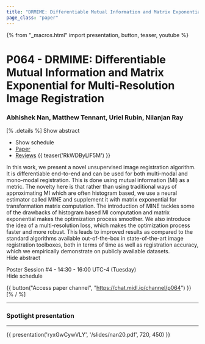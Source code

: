 ```yaml
---
title: "DRMIME: Differentiable Mutual Information and Matrix Exponential for Multi-Resolution Image Registration"
page_class: "paper"
---
```


{% from "_macros.html" import presentation, button, teaser, youtube %}

# P064 - DRMIME: Differentiable Mutual Information and Matrix Exponential for Multi-Resolution Image Registration

### Abhishek Nan, Matthew Tennant, Uriel Rubin, Nilanjan Ray

[% .details %]
<a class="toggle_visibility" data-selector=".abstract" data-level="3">Show abstract</a>
- <a class="toggle_visibility" data-selector=".schedule" data-level="3">Show schedule</a>
- <a href="https://openreview.net/pdf?id=Q0Bm5e6dkW">Paper</a>
- <a href="https://openreview.net/forum?id=Q0Bm5e6dkW">Reviews</a>
{{ teaser('RkWDByLlF5M') }}

<p>
    <span class="abstract">
        In this work, we present a novel unsupervised image registration algorithm. It is differentiable end-to-end and can be used for both multi-modal and mono-modal registration. This is done using mutual information (MI) as a metric. The novelty here is that rather than using traditional ways of approximating MI which are often histogram based, we use a neural estimator called MINE and supplement it with matrix exponential for transformation matrix computation. The introduction of MINE tackles some of the drawbacks of histogram based MI computation and matrix exponential makes the optimization process smoother. We also introduce the idea of a multi-resolution loss, which makes the optimization process faster and more robust. This leads to improved results as compared to the standard algorithms available out-of-the-box in state-of-the-art image registration toolboxes, both in terms of time as well as registration accuracy, which we empirically demonstrate on publicly available datasets.
        <br>
        <span class="actions"><a class="toggle_visibility" data-level="2">Hide abstract</a></span>
    </span>
</p>

<p>
    <span class="schedule">
        Poster Session #4  - 14:30 - 16:00 UTC-4 (Tuesday)
        <br>
        <span class="actions"><a class="toggle_visibility" data-level="2">Hide schedule</a></span>
    </span>
</p>

{{ button("Access paper channel", "https://chat.midl.io/channel/p064") }}
[% / %]

---


### Spotlight presentation

---

{{ presentation('ryxGwCywVLY', '/slides/nan20.pdf', 720, 450) }}